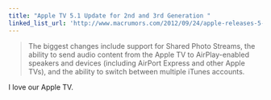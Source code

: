 ```yaml
---
title: "Apple TV 5.1 Update for 2nd and 3rd Generation "
linked_list_url: 'http://www.macrumors.com/2012/09/24/apple-releases-5-1-update-for-2nd-and-3rd-generation-apple-tv/'
---
```

<blockquote><p>
  The biggest changes include support for Shared Photo Streams, the ability to send audio content from the Apple TV to AirPlay-enabled speakers and devices (including AirPort Express and other Apple TVs), and the ability to switch between multiple iTunes accounts.
</p></blockquote>
<p>I love our Apple TV.</p>
